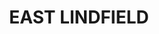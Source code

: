 ---
lastmod: '2025-04-06T06:05:20+00:00'
latitude: -33.78042
layout: suburb
longitude: 151.162007
postcode: '2070'
state: NSW
title: EAST LINDFIELD
url: /nsw/east-lindfield/
---